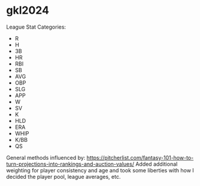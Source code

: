 # gkl2024

League Stat Categories: 
- R
- H
- 3B
- HR
- RBI
- SB
- AVG
- OBP
- SLG
- APP
- W
- SV
- K
- HLD
- ERA
- WHIP
- K/BB
- QS

General methods influenced by: https://pitcherlist.com/fantasy-101-how-to-turn-projections-into-rankings-and-auction-values/
Added additional weighting for player consistency and age and took some liberties with how I decided the player pool, league averages, etc. 

